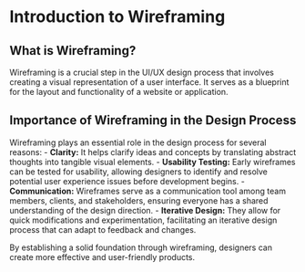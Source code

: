 # Introduction to Wireframing

## What is Wireframing?
Wireframing is a crucial step in the UI/UX design process that involves creating a visual representation of a user interface. It serves as a blueprint for the layout and functionality of a website or application.

## Importance of Wireframing in the Design Process
Wireframing plays an essential role in the design process for several reasons:
    - **Clarity:** It helps clarify ideas and concepts by translating abstract thoughts into tangible visual elements.
    - **Usability Testing:** Early wireframes can be tested for usability, allowing designers to identify and resolve potential user experience issues before development begins.
    - **Communication:** Wireframes serve as a communication tool among team members, clients, and stakeholders, ensuring everyone has a shared understanding of the design direction.
    - **Iterative Design:** They allow for quick modifications and experimentation, facilitating an iterative design process that can adapt to feedback and changes.

By establishing a solid foundation through wireframing, designers can create more effective and user-friendly products.
